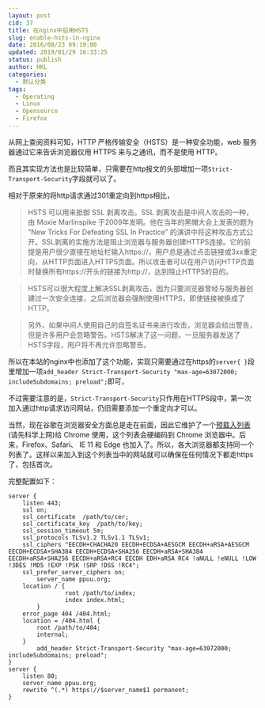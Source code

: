 ```yaml
---
layout: post
cid: 37
title: 在nginx中启用HSTS
slug: enable-hsts-in-nginx
date: 2016/08/23 09:19:00
updated: 2019/01/29 16:33:25
status: publish
author: HKL
categories: 
  - 默认分类
tags: 
  - Operating
  - Linux
  - Opensource
  - Firefox
---
```



从网上查阅资料可知，HTTP 严格传输安全（HSTS）是一种安全功能，web 服务器通过它来告诉浏览器仅用 HTTPS 来与之通讯，而不是使用 HTTP。

而且其实现方法也是比较简单，只需要在http报文的头部增加一项`Strict-Transport-Security`字段就可以了。

相对于原来的将http请求通过301重定向到https相比，

>
>    HSTS 可以用来抵御 SSL 剥离攻击。SSL 剥离攻击是中间人攻击的一种，由 Moxie Marlinspike 于2009年发明。他在当年的黑帽大会上发表的题为 “New Tricks For Defeating SSL In Practice” 的演讲中将这种攻击方式公开。SSL剥离的实施方法是阻止浏览器与服务器创建HTTPS连接。它的前提是用户很少直接在地址栏输入https://，用户总是通过点击链接或3xx重定向，从HTTP页面进入HTTPS页面。所以攻击者可以在用户访问HTTP页面时替换所有https://开头的链接为http://，达到阻止HTTPS的目的。

>    HSTS可以很大程度上解决SSL剥离攻击，因为只要浏览器曾经与服务器创建过一次安全连接，之后浏览器会强制使用HTTPS，即使链接被换成了HTTP。

>   另外，如果中间人使用自己的自签名证书来进行攻击，浏览器会给出警告，但是许多用户会忽略警告。HSTS解决了这一问题，一旦服务器发送了HSTS字段，用户将不再允许忽略警告。


所以在本站的nginx中也添加了这个功能，实现只需要通过在https的`server{ }`段里增加一项`add_header Strict-Transport-Security "max-age=63072000; includeSubdomains; preload";`即可，

<!--more-->

不过需要注意的是，`Strict-Transport-Security`只作用在HTTPS段中，第一次加入通过http请求访问网站，仍旧需要添加一个重定向才可以。

当然，现在谷歌在浏览器安全方面总是走在前面，因此它维护了一个[预载入列表](https://hstspreload.appspot.com/) (请先科学上网)给 Chrome 使用，这个列表会硬编码到 Chrome 浏览器中。后来，Firefox、Safari、 IE 11 和 Edge 也加入了。所以，各大浏览器都支持同一个列表了。这样以来加入到这个列表当中的网站就可以确保在任何情况下都走https了，包括首次。

完整配置如下：

```nginx
server {
	listen 443;
	ssl on;
	ssl_certificate  /path/to/cer;
	ssl_certificate_key  /path/to/key;
	ssl_session_timeout 5m;
	ssl_protocols TLSv1.2 TLSv1.1 TLSv1;
	ssl_ciphers "EECDH+CHACHA20 EECDH+ECDSA+AESGCM EECDH+aRSA+AESGCM EECDH+ECDSA+SHA384 EECDH+ECDSA+SHA256 EECDH+aRSA+SHA384 EECDH+aRSA+SHA256 EECDH+aRSA+RC4 EECDH EDH+aRSA RC4 !aNULL !eNULL !LOW !3DES !MD5 !EXP !PSK !SRP !DSS !RC4";
	ssl_prefer_server_ciphers on;
        server_name ppuu.org;
	location / {
                root /path/to/index;
                index index.html;
        }
	error_page 404 /404.html;
	location = /404.html {
		root /path/to/404;
		internal;
	}
        add_header Strict-Transport-Security "max-age=63072000; includeSubdomains; preload";
}
server {
	listen 80;
	server_name ppuu.org;
	rewrite ^(.*) https://$server_name$1 permanent;
}
```